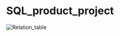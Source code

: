 # SQL_product_project

![Relation_table](https://github.com/user-attachments/assets/1777fcf4-8c76-4c6a-95f8-5b6cd6cdc9cd)

